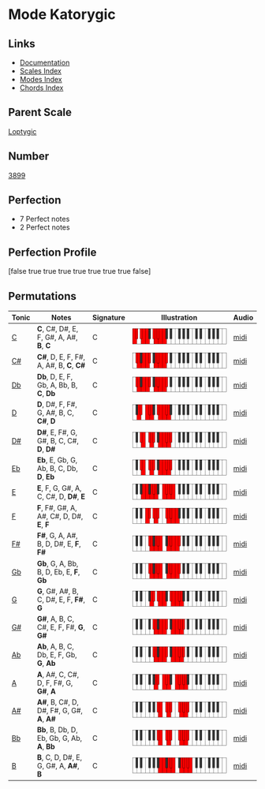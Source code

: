 # Mode Katorygic

## Links

- [Documentation](index.md)
- [Scales Index](Scales.md)
- [Modes Index](Modes.md)
- [Chords Index](Chords.md)

## Parent Scale

[Loptygic](ScaleLoptygic.md)

## Number

[3899](https://ianring.com/musictheory/scales/3899)

## Perfection

- 7 Perfect notes
- 2 Perfect notes

## Perfection Profile

[false true true true true true true true false]

## Permutations

| Tonic | Notes | Signature | Illustration | Audio |
|-------|-------|-----------|--------------|-------|
| [C](ModeCNaturalKatorygic.md) | **C**, C#, D#, E, F, G#, A, A#, **B**, **C** | C | ![CNaturalKatorygic](ModeCNaturalKatorygic.png) | [midi](https://github.com/edipermadi/music/blob/main/docs/ModeCNaturalKatorygic.mid?raw=true) |
| [C#](ModeCSharpKatorygic.md) | **C#**, D, E, F, F#, A, A#, B, **C**, **C#** | C | ![CSharpKatorygic](ModeCSharpKatorygic.png) | [midi](https://github.com/edipermadi/music/blob/main/docs/ModeCSharpKatorygic.mid?raw=true) |
| [Db](ModeDFlatKatorygic.md) | **Db**, D, E, F, Gb, A, Bb, B, **C**, **Db** | C | ![DFlatKatorygic](ModeDFlatKatorygic.png) | [midi](https://github.com/edipermadi/music/blob/main/docs/ModeDFlatKatorygic.mid?raw=true) |
| [D](ModeDNaturalKatorygic.md) | **D**, D#, F, F#, G, A#, B, C, **C#**, **D** | C | ![DNaturalKatorygic](ModeDNaturalKatorygic.png) | [midi](https://github.com/edipermadi/music/blob/main/docs/ModeDNaturalKatorygic.mid?raw=true) |
| [D#](ModeDSharpKatorygic.md) | **D#**, E, F#, G, G#, B, C, C#, **D**, **D#** | C | ![DSharpKatorygic](ModeDSharpKatorygic.png) | [midi](https://github.com/edipermadi/music/blob/main/docs/ModeDSharpKatorygic.mid?raw=true) |
| [Eb](ModeEFlatKatorygic.md) | **Eb**, E, Gb, G, Ab, B, C, Db, **D**, **Eb** | C | ![EFlatKatorygic](ModeEFlatKatorygic.png) | [midi](https://github.com/edipermadi/music/blob/main/docs/ModeEFlatKatorygic.mid?raw=true) |
| [E](ModeENaturalKatorygic.md) | **E**, F, G, G#, A, C, C#, D, **D#**, **E** | C | ![ENaturalKatorygic](ModeENaturalKatorygic.png) | [midi](https://github.com/edipermadi/music/blob/main/docs/ModeENaturalKatorygic.mid?raw=true) |
| [F](ModeFNaturalKatorygic.md) | **F**, F#, G#, A, A#, C#, D, D#, **E**, **F** | C | ![FNaturalKatorygic](ModeFNaturalKatorygic.png) | [midi](https://github.com/edipermadi/music/blob/main/docs/ModeFNaturalKatorygic.mid?raw=true) |
| [F#](ModeFSharpKatorygic.md) | **F#**, G, A, A#, B, D, D#, E, **F**, **F#** | C | ![FSharpKatorygic](ModeFSharpKatorygic.png) | [midi](https://github.com/edipermadi/music/blob/main/docs/ModeFSharpKatorygic.mid?raw=true) |
| [Gb](ModeGFlatKatorygic.md) | **Gb**, G, A, Bb, B, D, Eb, E, **F**, **Gb** | C | ![GFlatKatorygic](ModeGFlatKatorygic.png) | [midi](https://github.com/edipermadi/music/blob/main/docs/ModeGFlatKatorygic.mid?raw=true) |
| [G](ModeGNaturalKatorygic.md) | **G**, G#, A#, B, C, D#, E, F, **F#**, **G** | C | ![GNaturalKatorygic](ModeGNaturalKatorygic.png) | [midi](https://github.com/edipermadi/music/blob/main/docs/ModeGNaturalKatorygic.mid?raw=true) |
| [G#](ModeGSharpKatorygic.md) | **G#**, A, B, C, C#, E, F, F#, **G**, **G#** | C | ![GSharpKatorygic](ModeGSharpKatorygic.png) | [midi](https://github.com/edipermadi/music/blob/main/docs/ModeGSharpKatorygic.mid?raw=true) |
| [Ab](ModeAFlatKatorygic.md) | **Ab**, A, B, C, Db, E, F, Gb, **G**, **Ab** | C | ![AFlatKatorygic](ModeAFlatKatorygic.png) | [midi](https://github.com/edipermadi/music/blob/main/docs/ModeAFlatKatorygic.mid?raw=true) |
| [A](ModeANaturalKatorygic.md) | **A**, A#, C, C#, D, F, F#, G, **G#**, **A** | C | ![ANaturalKatorygic](ModeANaturalKatorygic.png) | [midi](https://github.com/edipermadi/music/blob/main/docs/ModeANaturalKatorygic.mid?raw=true) |
| [A#](ModeASharpKatorygic.md) | **A#**, B, C#, D, D#, F#, G, G#, **A**, **A#** | C | ![ASharpKatorygic](ModeASharpKatorygic.png) | [midi](https://github.com/edipermadi/music/blob/main/docs/ModeASharpKatorygic.mid?raw=true) |
| [Bb](ModeBFlatKatorygic.md) | **Bb**, B, Db, D, Eb, Gb, G, Ab, **A**, **Bb** | C | ![BFlatKatorygic](ModeBFlatKatorygic.png) | [midi](https://github.com/edipermadi/music/blob/main/docs/ModeBFlatKatorygic.mid?raw=true) |
| [B](ModeBNaturalKatorygic.md) | **B**, C, D, D#, E, G, G#, A, **A#**, **B** | C | ![BNaturalKatorygic](ModeBNaturalKatorygic.png) | [midi](https://github.com/edipermadi/music/blob/main/docs/ModeBNaturalKatorygic.mid?raw=true) |
